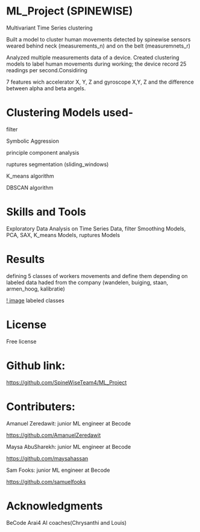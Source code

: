 # ML_Project (SPINEWISE)

Multivariant Time Series clustering

Built a model to cluster human movements detected by spinewise sensors weared behind neck (measurements_n) and on the belt (measuremnets_r)

Analyzed multiple measurements data of a device. Created clustering models to label human movements during working; the device record 25 readings per second.Considiring 

7 features wich accelerator X, Y, Z and gyroscope X,Y, Z and the difference between alpha and beta angels.


# Clustering Models used-

filter

Symbolic Aggression

principle component analysis

ruptures segmentation (sliding_windows)

K_means algorithm

DBSCAN algorithm



# Skills and Tools

Exploratory Data Analysis on Time Series Data, filter Smoothing Models, PCA, SAX, K_means Models, ruptures Models

# Results

defining 5 classes of workers movements and define them depending on labeled data haded from the company (wandelen, buiging, staan, armen_hoog, kalibratie)
 
[! image](link ) labeled classes

# License

Free license

# Github link:

https://github.com/SpineWiseTeam4/ML_Project


# Contributers:

Amanuel Zeredawit: junior ML engineer at Becode

https://github.com/AmanuelZeredawit

Maysa AbuSharekh: junior ML engineer at Becode

https://github.com/maysahassan

Sam Fooks: junior ML engineer at Becode

https://github.com/samuelfooks

# Acknowledgments

BeCode Arai4 AI coaches(Chrysanthi and Louis)









	

